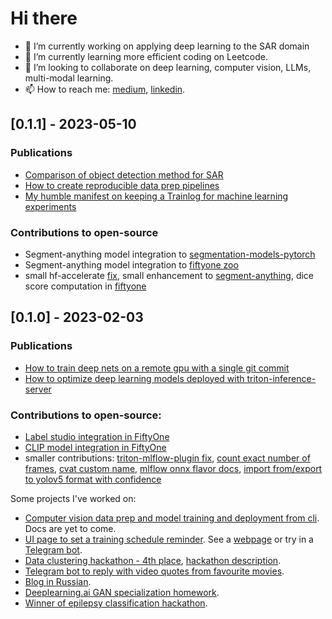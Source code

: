 # Hi there

- 🔭 I’m currently working on applying deep learning to the SAR domain
- 🌱 I’m currently learning more efficient coding on Leetcode.
- 👯 I’m looking to collaborate on deep learning, computer vision, LLMs, multi-modal learning.
- 📫 How to reach me: [medium](https://medium.com/@rustemgal), [linkedin](https://www.linkedin.com/in/rustemg/).

## [0.1.1] - 2023-05-10
### Publications
- [Comparison of object detection method for SAR](https://medium.com/@rustemgal/yolov8-efficientdet-faster-r-cnn-or-yolov5-for-remote-sensing-12487c40ef68?source=github_welcome)
- [How to create reproducible data prep pipelines](https://medium.com/@rustemgal/reproducible-data-prep-a49207ded8bc?source=github_welcome)
- [My humble manifest on keeping a Trainlog for machine learning experiments](https://medium.com/@rustemgal/keep-a-trainlog-8ee35553c0bd?source=github_welcome)
### Contributions to open-source
- Segment-anything model integration to [segmentation-models-pytorch](https://github.com/qubvel/segmentation_models.pytorch/pull/757)
- Segment-anything model integration to [fiftyone zoo](https://github.com/voxel51/fiftyone/pull/3019)
- small hf-accelerate [fix](https://github.com/huggingface/accelerate/pull/1403), small enhancement to [segment-anything](https://github.com/facebookresearch/segment-anything/pull/314), dice score computation in [fiftyone](https://github.com/voxel51/fiftyone/pull/2777)

## [0.1.0] - 2023-02-03
### Publications
- [How to train deep nets on a remote gpu with a single git commit](https://medium.com/@rustemgal/streamline-deep-learning-model-training-with-ci-cd-71680976b2c2?source=github_welcome)
- [How to optimize deep learning models deployed with triton-inference-server](https://medium.com/@rustemgal/improve-performance-of-models-deployed-with-triton-c0d3f676c3b0?source=github_welcome)
### Contributions to open-source:
- [Label studio integration in FiftyOne](https://github.com/voxel51/fiftyone/pull/1848)
- [CLIP model integration in FiftyOne](https://github.com/voxel51/fiftyone/pull/1691)
- smaller contributions: [triton-mlflow-plugin fix](https://github.com/triton-inference-server/server/pull/4413),
[count exact number of frames](https://github.com/voxel51/fiftyone/pull/2373), 
[cvat custom name](https://github.com/voxel51/fiftyone/pull/2353), [mlflow onnx flavor docs](https://github.com/mlflow/mlflow/pull/7398),
[import from/export to yolov5 format with confidence](https://github.com/voxel51/fiftyone/pull/1465)
 

Some projects I've worked on:
- [Computer vision data prep and model training and deployment from cli](https://github.com/Rusteam/finegrained). Docs are yet to come.
- [UI page to set a training schedule reminder](https://github.com/Rusteam/ogb_schedule_webapp). 
See a [webpage](https://office-gym-bot.website.yandexcloud.net) or try in a [Telegram bot](https://t.me/officegymbot).
- [Data clustering hackathon - 4th place](https://github.com/Rusteam), [hackathon description](https://contest.com/docs/dc2021-r2).
- [Telegram bot to reply with video quotes from favourite movies](https://t.me/viavidbot).
- [Blog in Russian](https://github.com/Rusteam/rusteam.github.io).
- [Deeplearning.ai GAN specialization homework](https://github.com/Rusteam/gan).
- [Winner of epilepsy classification hackathon](https://medium.com/me/stats/post/2b82a23474ea?source=main_stats_page).

<!--
**Rusteam/rusteam** is a ✨ _special_ ✨ repository because its `README.md` (this file) appears on your GitHub profile.

Here are some ideas to get you started:

- 🔭 I’m currently working on ...
- 🌱 I’m currently learning ...
- 👯 I’m looking to collaborate on ...
- 🤔 I’m looking for help with ...
- 💬 Ask me about ...
- 📫 How to reach me: ...
- 😄 Pronouns: ...
- ⚡ Fun fact: ...
-->
